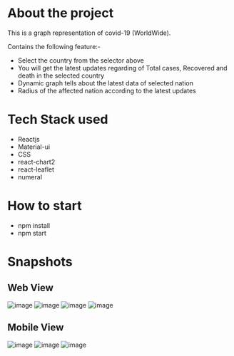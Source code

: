 # About the project
This is a graph representation of covid-19 (WorldWide).

Contains the following feature:-

* Select the country from the selector above 
* You will get the latest updates regarding of Total cases, Recovered and death in the selected country
* Dynamic graph tells about the latest data of selected nation
* Radius of the affected nation according to the latest updates

# Tech Stack used

* Reactjs
* Material-ui
* CSS
* react-chart2
* react-leaflet
* numeral

# How to start

* npm install
* npm start

# Snapshots
## Web View
![image](https://user-images.githubusercontent.com/48439116/95372832-c2063e00-08f9-11eb-9aa7-6c861e110b38.png)
![image](https://user-images.githubusercontent.com/48439116/95372880-d2b6b400-08f9-11eb-8cec-8c4714e4a765.png)
![image](https://user-images.githubusercontent.com/48439116/95372944-e6621a80-08f9-11eb-935a-103db423b9e6.png)
![image](https://user-images.githubusercontent.com/48439116/95373001-f843bd80-08f9-11eb-9b84-d5655a6ead5c.png)

## Mobile View
![image](https://user-images.githubusercontent.com/48439116/95373129-288b5c00-08fa-11eb-9433-9e41de872e78.png)
![image](https://user-images.githubusercontent.com/48439116/95373177-39d46880-08fa-11eb-9149-fbb57c5d9cae.png)
![image](https://user-images.githubusercontent.com/48439116/95373214-4f499280-08fa-11eb-945d-ce8be32d3c5b.png)
